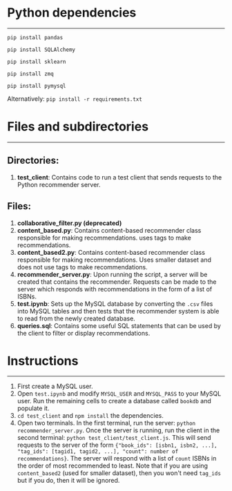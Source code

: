 # Python dependencies
___
`pip install pandas`

`pip install SQLAlchemy`

`pip install sklearn`

`pip install zmq`

`pip install pymysql`

Alternatively:
`pip install -r requirements.txt`


# Files and subdirectories
___
## Directories:
1. __test_client__: Contains code to run a test client that sends requests to the Python recommender server.

## Files:
1. __collaborative_filter.py (deprecated)__
2. __content_based.py__: Contains content-based recommender class responsible for making recommendations. uses tags to make recommendations.
2. __content_based2.py__: Contains content-based recommender class responsible for making recommendations. Uses smaller dataset and does not use tags to make recommendations.
4. __recommender_server.py__: Upon running the script, a server will be created that contains the recommender. Requests can be made to the server which responds with recommendations in the form of a list of ISBNs.
5. __test.ipynb__: Sets up the MySQL database by converting the `.csv` files into MySQL tables and then tests that the recommender system is able to read from the newly created database.
6. __queries.sql__: Contains some useful SQL statements that can be used by the client to filter or display recommendations.

# Instructions
___
1. First create a MySQL user.
2. Open `test.ipynb` and modify `MYSQL_USER` and `MYSQL_PASS` to your MySQL user. Run the remaining cells to create a database called `bookdb` and populate it.
3. `cd test_client` and `npm install` the dependencies.
4. Open two terminals. In the first terminal, run the server: `python recommender_server.py`. Once the server is running, run the client in the second terminal: `python test_client/test_client.js`. This will send requests to the server of the form `{"book_ids": [isbn1, isbn2, ...], "tag_ids": [tagid1, tagid2, ...], "count": number of recommendations}`. The server will respond with a list of `count` ISBNs in the order of most recommended to least. Note that if you are using `content_based2` (used for smaller dataset), then you won't need `tag_ids` but if you do, then it will be ignored.
